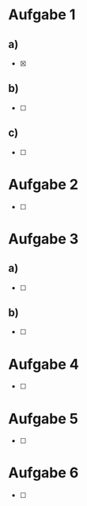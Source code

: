 # Aufgabe 1
## a)
- [x]
## b)
- [ ]
## c)
- [ ]

# Aufgabe 2

- [ ]

# Aufgabe 3
## a)
- [ ]
## b)
- [ ]

# Aufgabe 4

- [ ]

# Aufgabe 5

- [ ]

# Aufgabe 6

- [ ]
